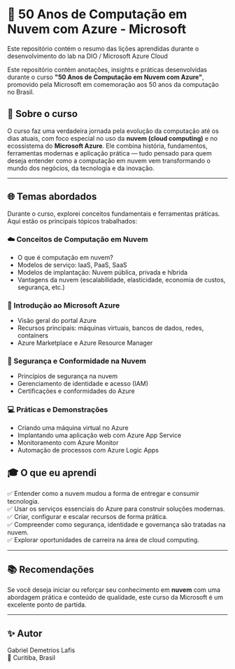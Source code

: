 # 🚀 50 Anos de Computação em Nuvem com Azure - Microsoft
Este repositório contém o resumo das lições aprendidas durante o desenvolvimento do lab na DIO / Microsoft Azure Cloud

Este repositório contém anotações, insights e práticas desenvolvidas durante o curso **"50 Anos de Computação em Nuvem com Azure"**, promovido pela Microsoft em comemoração aos 50 anos da computação no Brasil.

## 🧠 Sobre o curso

O curso faz uma verdadeira jornada pela evolução da computação até os dias atuais, com foco especial no uso da **nuvem (cloud computing)** e no ecossistema do **Microsoft Azure**. Ele combina história, fundamentos, ferramentas modernas e aplicação prática — tudo pensado para quem deseja entender como a computação em nuvem vem transformando o mundo dos negócios, da tecnologia e da inovação.

---

## 🌐 Temas abordados

Durante o curso, explorei conceitos fundamentais e ferramentas práticas. Aqui estão os principais tópicos trabalhados:

### ☁️ Conceitos de Computação em Nuvem
- O que é computação em nuvem?
- Modelos de serviço: IaaS, PaaS, SaaS
- Modelos de implantação: Nuvem pública, privada e híbrida
- Vantagens da nuvem (escalabilidade, elasticidade, economia de custos, segurança, etc.)

### 🔧 Introdução ao Microsoft Azure
- Visão geral do portal Azure
- Recursos principais: máquinas virtuais, bancos de dados, redes, containers
- Azure Marketplace e Azure Resource Manager

### 🔐 Segurança e Conformidade na Nuvem
- Princípios de segurança na nuvem
- Gerenciamento de identidade e acesso (IAM)
- Certificações e conformidades do Azure

### 💻 Práticas e Demonstrações
- Criando uma máquina virtual no Azure
- Implantando uma aplicação web com Azure App Service
- Monitoramento com Azure Monitor
- Automação de processos com Azure Logic Apps

## 🎓 O que eu aprendi

✅ Entender como a nuvem mudou a forma de entregar e consumir tecnologia.  
✅ Usar os serviços essenciais do Azure para construir soluções modernas.  
✅ Criar, configurar e escalar recursos de forma prática.  
✅ Compreender como segurança, identidade e governança são tratadas na nuvem.  
✅ Explorar oportunidades de carreira na área de cloud computing.

---

## 📚 Recomendações

Se você deseja iniciar ou reforçar seu conhecimento em **nuvem** com uma abordagem prática e conteúdo de qualidade, este curso da Microsoft é um excelente ponto de partida.

---

## ✨ Autor

Gabriel Demetrios Lafis  
📍 Curitiba, Brasil  
